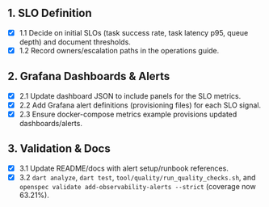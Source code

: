 ## 1. SLO Definition
- [x] 1.1 Decide on initial SLOs (task success rate, task latency p95, queue depth) and document thresholds.
- [x] 1.2 Record owners/escalation paths in the operations guide.

## 2. Grafana Dashboards & Alerts
- [x] 2.1 Update dashboard JSON to include panels for the SLO metrics.
- [x] 2.2 Add Grafana alert definitions (provisioning files) for each SLO signal.
- [x] 2.3 Ensure docker-compose metrics example provisions updated dashboards/alerts.

## 3. Validation & Docs
- [x] 3.1 Update README/docs with alert setup/runbook references.
- [x] 3.2 `dart analyze`, `dart test`, `tool/quality/run_quality_checks.sh`, and `openspec validate add-observability-alerts --strict` (coverage now 63.21%).
